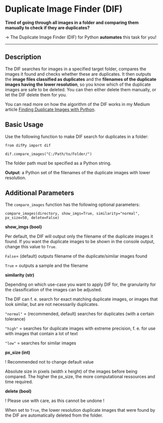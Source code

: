 # Duplicate Image Finder (DIF)

**Tired of going through all images in a folder and comparing them manually to check if they are duplicates?**

-> The Duplicate Image Finder (DIF) for Python **automates** this task for you!

-------

Description
-------------

The DIF searches for images in a specified target folder, compares the images it found and checks whether these are duplicates. It then outputs the **image files classified as duplicates** and the **filenames of the duplicate images having the lower resolution**, so you know which of the duplicate images are safe to be deleted. You can then either delete them manually, or let the DIF delete them for you. 

You can read more on how the algorithm of the DIF works in my Medium article [Finding Duplicate Images with Python](https://towardsdatascience.com/finding-duplicate-images-with-python-71c04ec8051). 

Basic Usage
------------
Use the following function to make DIF search for duplicates in a folder:

``from difPy import dif``

``dif.compare_images("C:/Path/to/Folder/")``

The folder path must be specified as a Python string.

**Output**: a Python set of the filenames of the duplicate images with lower resolution.

Additional Parameters
-----------------------

The ``compare_images`` function has the following optional parameters:

``compare_images(directory, show_imgs=True, similarity="normal", px_size=50, delete=False)``

**show_imgs (bool)**

Per default, the DIF will output only the filename of the duplicate images it found. If you want the duplicate images to be shown in the console output, change this value to ``True``.

```False```= (default) outputs filename of the duplicate/similar images found

```True``` = outputs a sample and the filename

**similarity (str)**

Depending on which use-case you want to apply DIF for, the granularity for the classification of the images can be adjusted.

The DIF can f. e. search for exact matching duplicate images, or images that look similar, but are not necessarily duplicates.

``"normal"`` = (recommended, default) searches for duplicates (with a certain tolerance)

``"high"`` = searches for duplicate images with extreme precision, f. e. for use with images that contain a lot of text     

``"low"`` = searches for similar images

**px_size (int)**

! Recommended not to change default value

Absolute size in pixels (width x height) of the images before being compared.
The higher the px_size, the more computational ressources and time required.     
                           
**delete (bool)**

! Please use with care, as this cannot be undone !

When set to ``True``, the lower resolution duplicate images that were found by the DIF are automatically deleted from the folder.